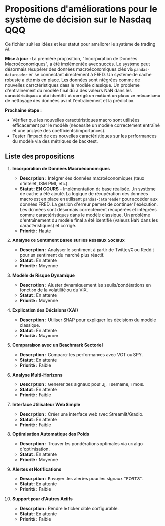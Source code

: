 # Propositions d'améliorations pour le système de décision sur le Nasdaq QQQ

Ce fichier suit les idées et leur statut pour améliorer le système de trading AI.

**Mise à jour :** La première proposition, "Incorporation de Données Macroéconomiques", a été implémentée avec succès. Le système peut désormais récupérer des données macroéconomiques clés via `pandas-datareader` en se connectant directement à FRED. Un système de cache robuste a été mis en place. Les données sont intégrées comme de nouvelles caractéristiques dans le modèle classique. Un problème d'entraînement du modèle final dû à des valeurs NaN dans les caractéristiques a été identifié et corrigé en mettant en place un mécanisme de nettoyage des données avant l'entraînement et la prédiction.

**Prochaine étape :**
- Vérifier que les nouvelles caractéristiques macro sont utilisées efficacement par le modèle (nécessite un modèle correctement entraîné et une analyse des coefficients/importances).
- Tester l'impact de ces nouvelles caractéristiques sur les performances du modèle via des métriques de backtest.

## Liste des propositions

1.  **Incorporation de Données Macroéconomiques**
    *   **Description :** Intégrer des données macroéconomiques (taux d'intérêt, ISM PMI, etc.).
    *   **Statut :** **EN COURS** - Implémentation de base réalisée. Un système de cache a été ajouté. La logique de récupération des données macro est en place en utilisant `pandas-datareader` pour accéder aux données FRED. La gestion d'erreur permet de continuer l'exécution. Les données sont désormais correctement récupérées et intégrées comme caractéristiques dans le modèle classique. Un problème d'entraînement du modèle final a été identifié (valeurs NaN dans les caractéristiques) et corrigé.
    *   **Priorité :** Haute

2.  **Analyse de Sentiment Basée sur les Réseaux Sociaux**
    *   **Description :** Analyser le sentiment à partir de Twitter/X ou Reddit pour un sentiment du marché plus réactif.
    *   **Statut :** En attente
    *   **Priorité :** Moyenne

3.  **Modèle de Risque Dynamique**
    *   **Description :** Ajuster dynamiquement les seuils/pondérations en fonction de la volatilité ou du VIX.
    *   **Statut :** En attente
    *   **Priorité :** Moyenne

4.  **Explication des Décisions (XAI)**
    *   **Description :** Utiliser SHAP pour expliquer les décisions du modèle classique.
    *   **Statut :** En attente
    *   **Priorité :** Moyenne

5.  **Comparaison avec un Benchmark Sectoriel**
    *   **Description :** Comparer les performances avec VGT ou SPY.
    *   **Statut :** En attente
    *   **Priorité :** Faible

6.  **Analyse Multi-Horizons**
    *   **Description :** Générer des signaux pour 3j, 1 semaine, 1 mois.
    *   **Statut :** En attente
    *   **Priorité :** Faible

7.  **Interface Utilisateur Web Simple**
    *   **Description :** Créer une interface web avec Streamlit/Gradio.
    *   **Statut :** En attente
    *   **Priorité :** Faible

8.  **Optimisation Automatique des Poids**
    *   **Description :** Trouver les pondérations optimales via un algo d'optimisation.
    *   **Statut :** En attente
    *   **Priorité :** Moyenne

9.  **Alertes et Notifications**
    *   **Description :** Envoyer des alertes pour les signaux "FORTS".
    *   **Statut :** En attente
    *   **Priorité :** Faible

10. **Support pour d'Autres Actifs**
    *   **Description :** Rendre le ticker cible configurable.
    *   **Statut :** En attente
    *   **Priorité :** Faible
